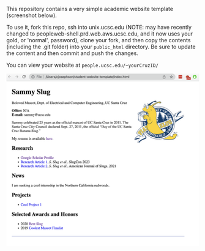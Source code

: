 This repository contains a very simple academic website template (screenshot below).

To use it, fork this repo, ssh into unix.ucsc.edu (NOTE: may have recently changed to peopleweb-shell.prd.web.aws.ucsc.edu, and it now uses your gold, or 'normal', password), clone your fork, and then copy the contents (including the .git folder) into your `public_html` directory. Be sure to update the content and then commit and push the changes. 

You can view your website at `people.ucsc.edu/~yourCruzID/`

![Screenshot](screenshot.png?raw=true "UCSC Academic Website Template")
